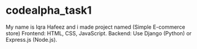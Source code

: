 # codealpha_task1
My name is Iqra Hafeez and i made project named (Simple E-commerce store)
Frontend: HTML, CSS, JavaScript.
Backend: Use Django (Python) or Express.js (Node.js).
